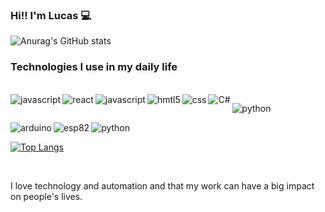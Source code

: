### Hi!! I'm Lucas 💻


![Anurag's GitHub stats](https://github-readme-stats.vercel.app/api?username=Luca-sketch&show_icons=true&theme=dark)

### Technologies I use in my daily life

<div style= "display: inline_block"><br/>

 <img align="left" alt="javascript" src="https://img.shields.io/badge/Node.js-43853D?style=for-the-badge&logo=node.js&logoColor=white"/>

 <img align="left" alt="react" src="https://img.shields.io/badge/React-20232A?style=for-the-badge&logo=react&logoColor=61DAFB"/>

  <img align="left" alt="javascript" src="https://img.shields.io/badge/JavaScript-323330?style=for-the-badge&logo=javascript&logoColor=F7DF1E"/>

   <img align="left" alt="hmtl5" src="https://img.shields.io/badge/HTML5-E34F26?style=for-the-badge&logo=html5&logoColor=white"/>

 <img align="left" alt="css" src="https://img.shields.io/badge/CSS3-1572B6?style=for-the-badge&logo=css3&logoColor=white"/>

 <img align="left" alt="C#" src="https://img.shields.io/badge/.NET-5C2D91?style=for-the-badge&logo=.net&logoColor=white"/>

 <img align="center" alt="python" src="https://img.shields.io/badge/Python-14354C?style=for-the-badge&logo=python&logoColor=white"/><br/>

<img align="left" alt="arduino" src="https://img.shields.io/badge/Arduino-00979D?style=for-the-badge&logo=Arduino&logoColor=white"/>

<img align="left" alt="esp82" src="https://img.shields.io/badge/Raspberry%20Pi-A22846?style=for-the-badge&logo=Raspberry%20Pi&logoColor=white"/>



<img align="center" alt="python" src="https://img.shields.io/badge/espressif-E7352C?style=for-the-badge&logo=espressif&logoColor=white"/><p></div>
 
[![Top Langs](https://github-readme-stats.vercel.app/api/top-langs/?username=Luca-sketc)](https://github.com/anuraghazra/github-readme-stats)
    
</div><br/>

I love technology and automation and that my work can have a big impact on people's lives.
  
  
